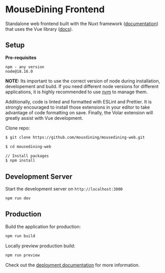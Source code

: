 # MouseDining Frontend

Standalone web frontend built with the Nuxt framework ([documentation](https://nuxt.com/docs/getting-started/introduction)) that uses the Vue library ([docs](https://vuejs.org/guide/introduction.html)).

## Setup

**Pre-requisites**

```
npm - any version
node@18.16.0
```

**NOTE:** Its important to use the correct version of node during installation, developement and build. If you need different node versions for different applications, it is highly recommended to use [nvm](https://github.com/nvm-sh/nvm) to manage them.

Additionally, code is linted and formatted with ESLint and Prettier. It is strongly encouraged to install those extensions in your editor to take advantage of code formatting on save. Finally, the Volar extension will greatly assist with Vue development.

Clone repo:

```bash
$ git clone https://github.com/mousdining/mousedining-web.git

$ cd mousedining-web

// Install packages
$ npm install
```

## Development Server

Start the development server on `http://localhost:3000`

```bash
npm run dev
```

## Production

Build the application for production:

```bash
npm run build
```

Locally preview production build:

```bash
npm run preview
```

Check out the [deployment documentation](https://nuxt.com/docs/getting-started/deployment) for more information.
